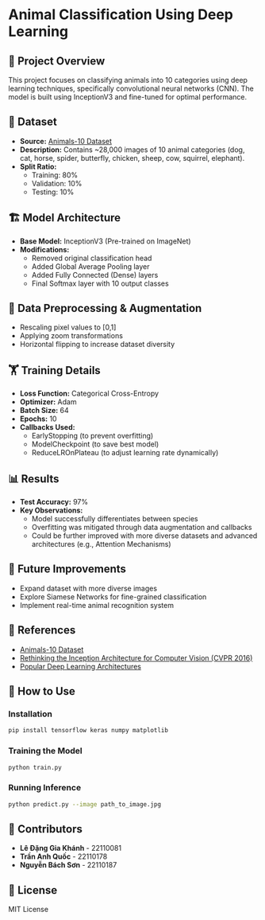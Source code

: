 # Animal Classification Using Deep Learning

## 📌 Project Overview
This project focuses on classifying animals into 10 categories using deep learning techniques, specifically convolutional neural networks (CNN). The model is built using InceptionV3 and fine-tuned for optimal performance.

## 📁 Dataset
- **Source:** [Animals-10 Dataset](https://www.kaggle.com/datasets/alessiocorrado99/animals10/data)
- **Description:** Contains ~28,000 images of 10 animal categories (dog, cat, horse, spider, butterfly, chicken, sheep, cow, squirrel, elephant).
- **Split Ratio:**
  - Training: 80%
  - Validation: 10%
  - Testing: 10%

## 🏗️ Model Architecture
- **Base Model:** InceptionV3 (Pre-trained on ImageNet)
- **Modifications:**
  - Removed original classification head
  - Added Global Average Pooling layer
  - Added Fully Connected (Dense) layers
  - Final Softmax layer with 10 output classes

## 🔧 Data Preprocessing & Augmentation
- Rescaling pixel values to [0,1]
- Applying zoom transformations
- Horizontal flipping to increase dataset diversity

## 🏋️ Training Details
- **Loss Function:** Categorical Cross-Entropy
- **Optimizer:** Adam
- **Batch Size:** 64
- **Epochs:** 10
- **Callbacks Used:**
  - EarlyStopping (to prevent overfitting)
  - ModelCheckpoint (to save best model)
  - ReduceLROnPlateau (to adjust learning rate dynamically)

## 📊 Results
- **Test Accuracy:** 97%
- **Key Observations:**
  - Model successfully differentiates between species
  - Overfitting was mitigated through data augmentation and callbacks
  - Could be further improved with more diverse datasets and advanced architectures (e.g., Attention Mechanisms)

## 🚀 Future Improvements
- Expand dataset with more diverse images
- Explore Siamese Networks for fine-grained classification
- Implement real-time animal recognition system

## 📜 References
- [Animals-10 Dataset](https://www.kaggle.com/datasets/alessiocorrado99/animals10/data)
- [Rethinking the Inception Architecture for Computer Vision (CVPR 2016)](https://www.cv-foundation.org/openaccess/content_cvpr_2016/papers/Szegedy_Rethinking_the_Inception_CVPR_2016_paper.pdf)
- [Popular Deep Learning Architectures](https://www.digitalocean.com/community/tutorials/popular-deep-learning-architectures-resnet-inceptionv3-squeezenet)

## 📌 How to Use
### Installation
```bash
pip install tensorflow keras numpy matplotlib
```
### Training the Model
```bash
python train.py
```
### Running Inference
```bash
python predict.py --image path_to_image.jpg
```

## 📌 Contributors
- **Lê Đặng Gia Khánh** - 22110081
- **Trần Anh Quốc** - 22110178
- **Nguyễn Bách Sơn** - 22110187

## 🔗 License
MIT License
